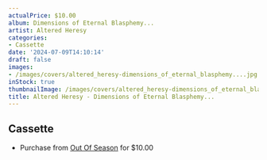 ```yaml
---
actualPrice: $10.00
album: Dimensions of Eternal Blasphemy...
artist: Altered Heresy
categories:
- Cassette
date: '2024-07-09T14:10:14'
draft: false
images:
- /images/covers/altered_heresy-dimensions_of_eternal_blasphemy....jpg
inStock: true
thumbnailImage: /images/covers/altered_heresy-dimensions_of_eternal_blasphemy...-thumb.jpg
title: Altered Heresy - Dimensions of Eternal Blasphemy...
---
```


## Cassette
* Purchase from [Out Of Season](https://www.outofseasonlabel.com/products/altered-heresy-eternal-blasphemy-cassette-tape) for $10.00
